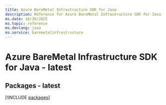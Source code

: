 ```yaml
---
title: Azure BareMetal Infrastructure SDK for Java
description: Reference for Azure BareMetal Infrastructure SDK for Java
ms.date: 10/30/2025
ms.topic: reference
ms.devlang: java
ms.service: baremetalinfrastructure
---
```

# Azure BareMetal Infrastructure SDK for Java - latest
## Packages - latest
[!INCLUDE [packages](baremetal-infrastructure-index.md)]